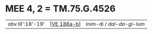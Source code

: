 # MEE 4, 2 = TM.75.G.4526

|                  |               |                           |
| ---------------- | ------------- | ------------------------- |
| obv.III':18'-19' | [[VE 186a-b]] | inim-di / *dal-da-gi-lum* |

[//begin]: # "Autogenerated link references for markdown compatibility"
[VE 186a-b]: <VE 186a-b> "VE 186a-b"
[//end]: # "Autogenerated link references"